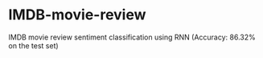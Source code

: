 # IMDB-movie-review
IMDB movie review sentiment classification using RNN (Accuracy: 86.32% on the test set)
